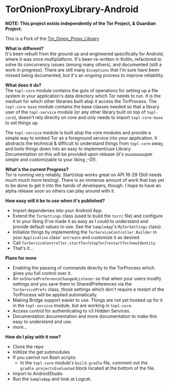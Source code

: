 TorOnionProxyLibrary-Android
===
**NOTE: This project exists independently of the Tor Project, & Guardian Project.**

This is a Fork of the <a href="https://github.com/thaliproject/Tor_Onion_Proxy_Library" target="_blank">Tor_Onion_Proxy_Library</a>

**What is different?**  
It's been rebuilt from the ground up and engineered specifically for Android, where it was
once multiplatform. It's been re-written in Kotlin, refactored to solve its concurrency
issues (among many others), and documented (still a work in progress). There are still
many `Exceptions` that I'm sure have been missed being documented, but it's an ongoing
process to improve reliability.

**What does it do?**  
The `topl-core` module contains the guts of operations for setting up a file system
in your application's data directory which Tor needs to run. It is the medium for which
other libraries built atop it access the TorProcess. The `topl-core-base` module contains
the base classes needed so that a library user of the `topl-service` module (or any other
library built on top of `topl-core`), doesn't rely directly on core and only needs to
import `topl-core-base` to set things up.

The `topl-service` module is built atop the core modules and provide a simple way to embed
Tor as a foreground service into your application. It abstracts the technical &
difficult to understand things from `topl-core` away, and boils things down into an easy
to implement/use Library. Documentation on this will be provided upon release (it's suuuuuuuper
simple and customizable to your liking ;-D!).

**What's the current Progress?**  
Tor is running very reliably. Start/stop works great on API 16-29 (Still needs much
much more testing). There is an immense amount of work that has yet to be done to get it
into the hands of developers, though. I hope to have an alpha release soon so others can
play around with it.

**How easy will it be to use when it's published?**  
 - Import dependenies into your Android App.
 - Extend the `TorSettings` class (used to build the `torrc` file) and configure it to your
 liking (I've made it as easy as I could to understand and provide default values to use. See
 the `SampleApp`'s `MyTorSettings` class).
 - Initialize things by implementing the `TorServiceController.Builder` in your
 `Application` class' `onCreate` and customize it as desired.
 - Call `TorServiceController.startTor`/`stopTor`/`restartTor`/`newIdentity`
 - That's it...
 
**Plans for more**  
 - Enabling the passing of commands directly to the TorProcess which gives you full control
 over it.
 - An `onSharedPreferenceChangedListener` so that when your users modify settings and you
 save them to SharedPreferences via the `TorServicePrefs` class, those settings which don't
 require a restart of the TorProcess will be applied automatically.
 - Making Bridge support easier to use. Things are not yet hooked up for it in the `topl-service`
 module, but are working in `topl-core`.
 - Access control for authenticating to v3 Hidden Services.
 - Documentation documentation and more documentation to make this easy to understand and use.
 - more...
 
 **How do I play with it now?**  
 - Clone the repo
 - Initilize the get submodules
 - If you cannot run Bash scripts:
     - In the `topl-core` module's `build.gradle` file, comment out the `gradle.projectsEvaluated`
     block located at the bottom of the file.
 - Import to AndroidStudio
 - Run the `SampleApp` and look at Logcat.